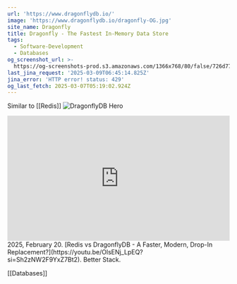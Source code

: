 ```yaml
---
url: 'https://www.dragonflydb.io/'
image: 'https://www.dragonflydb.io/dragonfly-OG.jpg'
site_name: Dragonfly
title: Dragonfly - The Fastest In-Memory Data Store
tags:
  - Software-Development
  - Databases
og_screenshot_url: >-
  https://og-screenshots-prod.s3.amazonaws.com/1366x768/80/false/726d774f288ee4d541376fd94a2b388f887468a19755795cff1fc8e0107763e9.jpeg
last_jina_request: '2025-03-09T06:45:14.825Z'
jina_error: 'HTTP error! status: 429'
og_last_fetch: 2025-03-07T05:19:02.924Z
---
```

Similar to [[Redis]]
![DragonflyDB Hero](https://i.imgur.com/XEncpr6.png)

<iframe 
  style="aspect-ratio:16/9;width:100%;height:auto" 
  src="https://www.youtube.com/embed/OlsENj_LpEQ?si=Sh2zNW2F9YxZ7Bt2" 
  title="YouTube video player" 
  frameborder="0" 
  allow="accelerometer; autoplay; clipboard-write; encrypted-media; gyroscope; picture-in-picture; web-share" 
  referrerpolicy="strict-origin-when-cross-origin" 
  allowfullscreen
></iframe>
2025, February 20. [Redis vs DragonflyDB - A Faster, Modern, Drop-In Replacement?](https://youtu.be/OlsENj_LpEQ?si=Sh2zNW2F9YxZ7Bt2). Better Stack.

[[Databases]]

